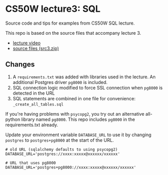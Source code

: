 # CS50W lecture3: SQL

Source code and tips for examples from CS50W SQL lecture.

This repo is based on the source files that accompany lecture 3.
- [lecture video](https://www.youtube.com/watch?v=Eda-NmcE5mQ&list=PLhQjrBD2T382hIW-IsOVuXP1uMzEvmcE5&index=5)
- [source files (src3.zip)](https://cdn.cs50.net/web/2018/spring/lectures/3/src3.zip)

## Changes

1. A `requirements.txt` was added with libraries used in the lecture.  An additional Postgres driver `pg8000` is included.
1. SQL connection logic modified to force SSL connection when `pg8000` is detected in the URL
1. SQL statements are combined in one file for convenience: `_create_all_tables.sql`

If you're having problems with `psycopg2`, you try out an alternative all-python library named `pg8000`.   This repo includes `pg8000` in the requirements.txt already.  

Update your environment variable `DATABASE_URL` to use it by changing `postgres` to `postgres+pg8000` at the start of the URL.

    # old URL (sqlalchemy defaults to using psycopg2)
    DATABASE_URL='postgres://xxxx:xxxxx@xxxxxx/xxxxxx'

    # URL that uses pg8000
    DATABASE_URL='postgres+pg8000://xxxx:xxxxx@xxxxxx/xxxxxx'

